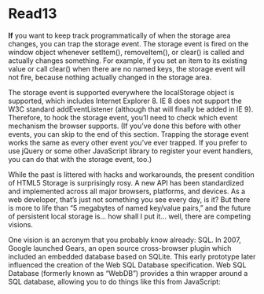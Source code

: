 # Read13 
**If** you want to keep track programmatically of when the storage area changes, you can trap the storage event. The storage event is fired on the window object whenever setItem(), removeItem(), or clear() is called and actually changes something. For example, if you set an item to its existing value or call clear() when there are no named keys, the storage event will not fire, because nothing actually changed in the storage area.

The storage event is supported everywhere the localStorage object is supported, which includes Internet Explorer 8. IE 8 does not support the W3C standard addEventListener (although that will finally be added in IE 9). Therefore, to hook the storage event, you’ll need to check which event mechanism the browser supports. (If you’ve done this before with other events, you can skip to the end of this section. Trapping the storage event works the same as every other event you’ve ever trapped. If you prefer to use jQuery or some other JavaScript library to register your event handlers, you can do that with the storage event, too.)

While the past is littered with hacks and workarounds, the present condition of HTML5 Storage is surprisingly rosy. A new API has been standardized and implemented across all major browsers, platforms, and devices. As a web developer, that’s just not something you see every day, is it? But there is more to life than “5 megabytes of named key/value pairs,” and the future of persistent local storage is… how shall I put it… well, there are competing visions.

One vision is an acronym that you probably know already: SQL. In 2007, Google launched Gears, an open source cross-browser plugin which included an embedded database based on SQLite. This early prototype later influenced the creation of the Web SQL Database specification. Web SQL Database (formerly known as “WebDB”) provides a thin wrapper around a SQL database, allowing you to do things like this from JavaScript: